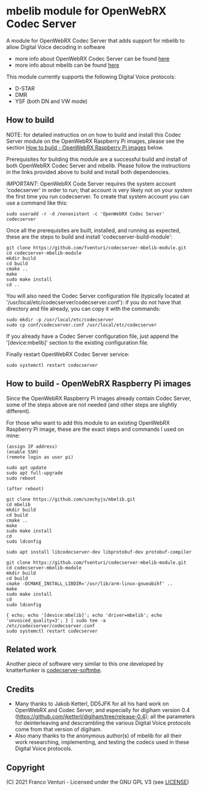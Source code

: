 # mbelib module for OpenWebRX Codec Server

A module for OpenWebRX Codec Server that adds support for mbelib to allow Digital Voice decoding in software

- more info about OpenWebRX Codec Server can be found [here](https://github.com/jketterl/codecserver)
- more info about mbelib can be found [here](https://github.com/szechyjs/mbelib)

This module currently supports the following Digital Voice protocols:
  - D-STAR
  - DMR
  - YSF (both DN and VW mode)

## How to build

NOTE: for detailed instructios on on how to build and install this Codec Server module on the OpenWebRX Raspberry Pi images, please see the section [How to build - OpenWebRX Raspberry Pi images](#how-to-build---openwebrx-raspberry-pi-images) below.

Prerequisites for building this module are a successful build and install of both OpenWebRX Codec Server and mbelib. Please follow the instructions in the links provided above to build and install both dependencies.

_IMPORTANT_: OpenWebRX Code Server requires the system account 'codecserver' in order to run; that account is very likely not on your system the first time you run codecserver. To create that system account you can use a command like this:
```
sudo useradd -r -d /nonexistent -c 'OpenWebRX Codec Server' codecserver
```

Once all the prerequisites are built, installed, and running as expected, these are the steps to build and install 'codecserver-build-module':

```
git clone https://github.com/fventuri/codecserver-mbelib-module.git
cd codecserver-mbelib-module
mkdir build
cd build
cmake ..
make
sudo make install
cd ..
```

You will also need the Codec Server configuration file (typically located at '/usr/local/etc/codecserver/codecserver.conf'): if you do not have that directory and file already, you can copy it with the commands:
```
sudo mkdir -p /usr/local/etc/codecserver
sudo cp conf/codecserver.conf /usr/local/etc/codecserver
```
If you already have a Codec Server configuration file, just append the '[device:mbelib]' section to the existing configuration file.

Finally restart OpenWebRX Codec Server service:
```
sudo systemctl restart codecserver
```


## How to build - OpenWebRX Raspberry Pi images

Since the OpenWebRX Raspberry Pi images already contain Codec Server, some of the steps above are not needed (and other steps are slightly different).

For those who want to add this module to an existing OpenWebRX Raspberry Pi image, these are the exact steps and commands I used on mine:

```
(assign IP address)
(enable SSH)
(remote login as user pi)

sudo apt update
sudo apt full-upgrade
sudo reboot

(after reboot)

git clone https://github.com/szechyjs/mbelib.git
cd mbelib
mkdir build
cd build
cmake ..
make
sudo make install
cd
sudo ldconfig

sudo apt install libcodecserver-dev libprotobuf-dev protobuf-compiler

git clone https://github.com/fventuri/codecserver-mbelib-module.git
cd codecserver-mbelib-module
mkdir build
cd build
cmake -DCMAKE_INSTALL_LIBDIR='/usr/lib/arm-linux-gnueabihf' ..
make
sudo make install
cd
sudo ldconfig

{ echo; echo '[device:mbelib]'; echo 'driver=mbelib'; echo 'unvoiced_quality=3'; } | sudo tee -a /etc/codecserver/codecserver.conf
sudo systemctl restart codecserver
```


## Related work

Another piece of software very similar to this one developed by knatterfunker is [codecserver-softmbe](https://github.com/knatterfunker/codecserver-softmbe).


## Credits

- Many thanks to Jakob Ketterl, DD5JFK for all his hard work on OpenWebRX and Codec Server, and especially for digiham version 0.4 (https://github.com/jketterl/digiham/tree/release-0.4); all the parameters for deinterleaving and descrambling the various Digital Voice protocols come from that version of digiham.
- Also many thanks to the anonymous author(s) of mbelib for all their work researching, implementing, and testing the codecs used in these Digital Voice protocols.


## Copyright

(C) 2021 Franco Venturi - Licensed under the GNU GPL V3 (see [LICENSE](LICENSE))
